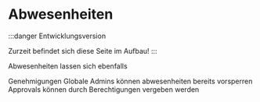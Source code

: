# Abwesenheiten

:::danger Entwicklungsversion

Zurzeit befindet sich diese Seite im Aufbau!
:::

Abwesenheiten lassen sich ebenfalls 

Genehmigungen
Globale Admins können abwesenheiten bereits vorsperren
Approvals können durch Berechtigungen vergeben werden

